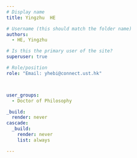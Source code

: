 ```yaml
---
# Display name
title: Yingzhu  HE

# Username (this should match the folder name)
authors:
  - HE, Yingzhu 

# Is this the primary user of the site?
superuser: true

# Role/position
role: "Email: yhebi@connect.ust.hk"



user_groups:
  - Doctor of Philosophy

_build:
  render: never
cascade:
  _build:
    render: never
    list: always

---
```

